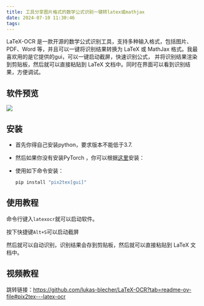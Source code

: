 ```yaml
---
title: 工具分享图片格式的数学公式识别一键转latex或mathjax
date: 2024-07-10 11:30:46
tags:
---
```



LaTeX-OCR 是一款开源的数学公式识别工具，支持多种输入格式，包括图片、PDF、Word 等，并且可以一键将识别结果转换为 LaTeX 或 MathJax 格式。我最喜欢用的是它提供的gui，可以一键启动截屏，快速识别公式，
并将识别结果渲染到剪贴板，然后就可以直接粘贴到 LaTeX 文档中。同时在界面可以看到识别结果，方便调试。

<!-- more -->

## 软件预览

<img src="latex-ocr.png">

## 安装

- 首先你得自己安装python，要求版本不能低于3.7.

- 然后如果你没有安装PyTorch ，你可以根据[这里](https://pytorch.org/get-started/locally/)安装：

- 使用如下命令安装：

    ```bash
    pip install "pix2tex[gui]"
    ```
## 使用教程

命令行键入`latexocr`就可以启动软件。

按下快捷键`Alt+S`可以启动截屏

然后就可以自动识别，识别结果会存到剪贴板，然后就可以直接粘贴到 LaTeX 文档中。

## 视频教程

跳转链接：https://github.com/lukas-blecher/LaTeX-OCR?tab=readme-ov-file#pix2tex---latex-ocr
